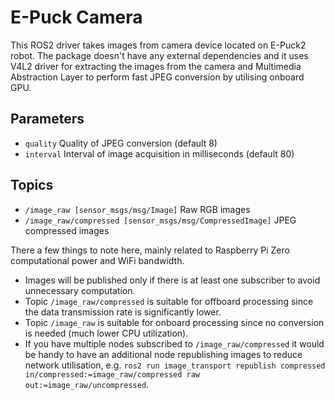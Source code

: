 # E-Puck Camera

This ROS2 driver takes images from camera device located on E-Puck2 robot. The package doesn't have any external dependencies and it uses V4L2 driver for extracting the images from the camera and Multimedia Abstraction Layer to perform fast JPEG conversion by utilising onboard GPU.

## Parameters
- `quality` Quality of JPEG conversion (default 8)
- `interval` Interval of image acquisition in milliseconds (default 80) 

## Topics
- `/image_raw [sensor_msgs/msg/Image]` Raw RGB images
- `/image_raw/compressed [sensor_msgs/msg/CompressedImage]` JPEG compressed images

There a few things to note here, mainly related to Raspberry Pi Zero computational power and WiFi bandwidth.
- Images will be published only if there is at least one subscriber to avoid unnecessary computation.
- Topic `/image_raw/compressed` is suitable for offboard processing since the data transmission rate is significantly lower.
- Topic `/image_raw` is suitable for onboard processing since no conversion is needed (much lower CPU utilization).
- If you have multiple nodes subscribed to `/image_raw/compressed` it would be handy to have an additional node republishing images to reduce network utilisation, e.g. `ros2 run image_transport republish compressed in/compressed:=image_raw/compressed raw out:=image_raw/uncompressed`.